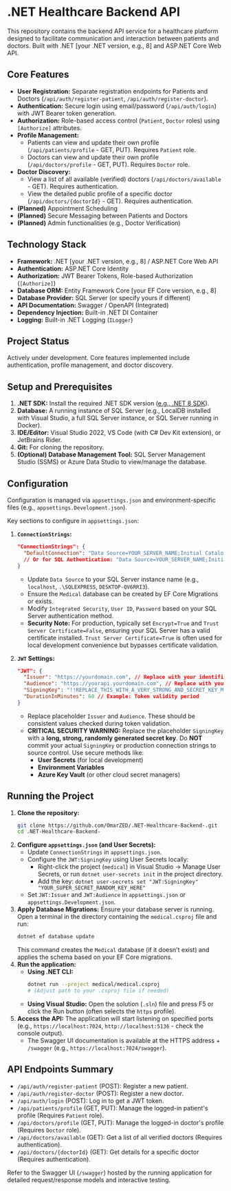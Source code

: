 ﻿# .NET Healthcare Backend API

This repository contains the backend API service for a healthcare platform designed to facilitate communication and interaction between patients and doctors. Built with .NET [your .NET version, e.g., 8] and ASP.NET Core Web API.

## Core Features

*   **User Registration:** Separate registration endpoints for Patients and Doctors (`/api/auth/register-patient`, `/api/auth/register-doctor`).
*   **Authentication:** Secure login using email/password (`/api/auth/login`) with JWT Bearer token generation.
*   **Authorization:** Role-based access control (`Patient`, `Doctor` roles) using `[Authorize]` attributes.
*   **Profile Management:**
    *   Patients can view and update their own profile (`/api/patients/profile` - GET, PUT). Requires `Patient` role.
    *   Doctors can view and update their own profile (`/api/doctors/profile` - GET, PUT). Requires `Doctor` role.
*   **Doctor Discovery:**
    *   View a list of all available (verified) doctors (`/api/doctors/available` - GET). Requires authentication.
    *   View the detailed public profile of a specific doctor (`/api/doctors/{doctorId}` - GET). Requires authentication.
*   **(Planned)** Appointment Scheduling
*   **(Planned)** Secure Messaging between Patients and Doctors
*   **(Planned)** Admin functionalities (e.g., Doctor Verification)

## Technology Stack

*   **Framework:** .NET [your .NET version, e.g., 8] / ASP.NET Core Web API
*   **Authentication:** ASP.NET Core Identity
*   **Authorization:** JWT Bearer Tokens, Role-based Authorization (`[Authorize]`)
*   **Database ORM:** Entity Framework Core [your EF Core version, e.g., 8]
*   **Database Provider:** SQL Server (or specify yours if different)
*   **API Documentation:** Swagger / OpenAPI (Integrated)
*   **Dependency Injection:** Built-in .NET DI Container
*   **Logging:** Built-in .NET Logging (`ILogger`)

## Project Status

Actively under development. Core features implemented include authentication, profile management, and doctor discovery.

## Setup and Prerequisites

1.  **.NET SDK:** Install the required .NET SDK version ([e.g., .NET 8 SDK](https://dotnet.microsoft.com/download)).
2.  **Database:** A running instance of SQL Server (e.g., LocalDB installed with Visual Studio, a full SQL Server instance, or SQL Server running in Docker).
3.  **IDE/Editor:** Visual Studio 2022, VS Code (with C# Dev Kit extension), or JetBrains Rider.
4.  **Git:** For cloning the repository.
5.  **(Optional) Database Management Tool:** SQL Server Management Studio (SSMS) or Azure Data Studio to view/manage the database.

## Configuration

Configuration is managed via `appsettings.json` and environment-specific files (e.g., `appsettings.Development.json`).

Key sections to configure in `appsettings.json`:

1.  **`ConnectionStrings`:**
    ```json
    "ConnectionStrings": {
      "DefaultConnection": "Data Source=YOUR_SERVER_NAME;Initial Catalog=Medical;Integrated Security=True;Connect Timeout=30;Encrypt=True;Trust Server Certificate=True;Application Intent=ReadWrite;Multi Subnet Failover=False"
      // Or for SQL Authentication: "Data Source=YOUR_SERVER_NAME;Initial Catalog=Medical;User ID=your_sql_user;Password=your_sql_password;Encrypt=True;Trust Server Certificate=False;"
    }
    ```
    *   Update `Data Source` to your SQL Server instance name (e.g., `localhost`, `.\SQLEXPRESS`, `DESKTOP-QV6RRI3`).
    *   Ensure the `Medical` database can be created by EF Core Migrations or exists.
    *   Modify `Integrated Security`, `User ID`, `Password` based on your SQL Server authentication method.
    *   **Security Note:** For production, typically set `Encrypt=True` and `Trust Server Certificate=False`, ensuring your SQL Server has a valid certificate installed. `Trust Server Certificate=True` is often used for local development convenience but bypasses certificate validation.

2.  **`JWT` Settings:**
    ```json
    "JWT": {
      "Issuer": "https://yourdomain.com", // Replace with your identifier (e.g., your API's domain)
      "Audience": "https://yourapi.yourdomain.com", // Replace with your identifier (e.g., your API's domain or intended audience)
      "SigningKey": "!!REPLACE_THIS_WITH_A_VERY_STRONG_AND_SECRET_KEY_MIN_32_CHARS!!", // MUST be replaced with a strong, secret key
      "DurationInMinutes": 60 // Example: Token validity period
    }
    ```
    *   Replace placeholder `Issuer` and `Audience`. These should be consistent values checked during token validation.
    *   **CRITICAL SECURITY WARNING:** Replace the placeholder `SigningKey` with a **long, strong, randomly generated secret key**. Do **NOT** commit your actual `SigningKey` or production connection strings to source control. Use secure methods like:
        *   **User Secrets** (for local development)
        *   **Environment Variables**
        *   **Azure Key Vault** (or other cloud secret managers)

## Running the Project

1.  **Clone the repository:**
    ```bash
    git clone https://github.com/OmarZED/.NET-Healthcare-Backend-.git
    cd .NET-Healthcare-Backend-
    ```
2.  **Configure `appsettings.json` (and User Secrets):**
    *   Update `ConnectionStrings` in `appsettings.json`.
    *   Configure the `JWT:SigningKey` using User Secrets locally:
        *   Right-click the project (`medical`) in Visual Studio -> Manage User Secrets, or run `dotnet user-secrets init` in the project directory.
        *   Add the key: `dotnet user-secrets set "JWT:SigningKey" "YOUR_SUPER_SECRET_RANDOM_KEY_HERE"`
    *   Set `JWT:Issuer` and `JWT:Audience` in `appsettings.json` or `appsettings.Development.json`.
3.  **Apply Database Migrations:** Ensure your database server is running. Open a terminal in the directory containing the `medical.csproj` file and run:
    ```bash
    dotnet ef database update
    ```
    This command creates the `Medical` database (if it doesn't exist) and applies the schema based on your EF Core migrations.
4.  **Run the application:**
    *   **Using .NET CLI:**
        ```bash
        dotnet run --project medical/medical.csproj
        # (Adjust path to your .csproj file if needed)
        ```
    *   **Using Visual Studio:** Open the solution (`.sln`) file and press F5 or click the Run button (often selects the `https` profile).
5.  **Access the API:** The application will start listening on specified ports (e.g., `https://localhost:7024`, `http://localhost:5136` - check the console output).
    *   The Swagger UI documentation is available at the HTTPS address + `/swagger` (e.g., `https://localhost:7024/swagger`).

## API Endpoints Summary

*   `/api/auth/register-patient` (POST): Register a new patient.
*   `/api/auth/register-doctor` (POST): Register a new doctor.
*   `/api/auth/login` (POST): Log in to get a JWT token.
*   `/api/patients/profile` (GET, PUT): Manage the logged-in patient's profile (Requires `Patient` role).
*   `/api/doctors/profile` (GET, PUT): Manage the logged-in doctor's profile (Requires `Doctor` role).
*   `/api/doctors/available` (GET): Get a list of all verified doctors (Requires authentication).
*   `/api/doctors/{doctorId}` (GET): Get details for a specific doctor (Requires authentication).

Refer to the Swagger UI (`/swagger`) hosted by the running application for detailed request/response models and interactive testing.